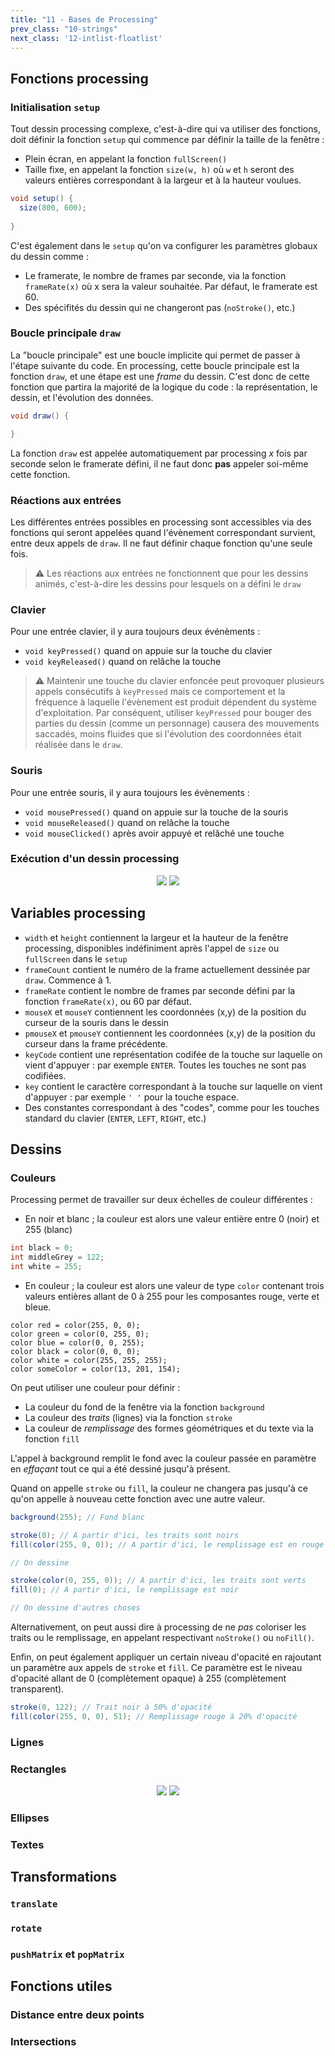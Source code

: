 ```yaml
---
title: "11 - Bases de Processing"
prev_class: "10-strings"
next_class: '12-intlist-floatlist'
---
```


## Fonctions processing

### Initialisation `setup`

Tout dessin processing complexe, c'est-à-dire qui va utiliser des fonctions, doit définir la fonction `setup` qui commence par définir la taille de la fenêtre :
- Plein écran, en appelant la fonction `fullScreen()`
- Taille fixe, en appelant la fonction `size(w, h)` où `w` et `h` seront des valeurs entières correspondant à la largeur et à la hauteur voulues.

```java
void setup() {
  size(800, 600);
	
}
```

C'est également dans le `setup` qu'on va configurer les paramètres globaux du dessin comme :
- Le framerate, le nombre de frames par seconde, via la fonction `frameRate(x)` où x sera la valeur souhaitée. Par défaut, le framerate est 60.
- Des spécifités du dessin qui ne changeront pas (`noStroke()`, etc.)

### Boucle principale `draw`

La "boucle principale" est une boucle implicite qui permet de passer à l'étape suivante du code. En processing, cette boucle principale est la fonction `draw`, et une étape est une *frame* du dessin. C'est donc de cette fonction que partira la majorité de la logique du code : la représentation, le dessin, et l'évolution des données.

```java
void draw() {

}
```

La fonction `draw` est appelée automatiquement par processing *x* fois par seconde selon le framerate défini, il ne faut donc **pas** appeler soi-même cette fonction.

### Réactions aux entrées

Les différentes entrées possibles en processing sont accessibles via des fonctions qui seront appelées quand l'évènement correspondant survient, entre deux appels de `draw`. Il ne faut définir chaque fonction qu'une seule fois.

> ⚠️ Les réactions aux entrées ne fonctionnent que pour les dessins animés, c'est-à-dire les dessins pour lesquels on a défini le `draw`

### Clavier

Pour une entrée clavier, il y aura toujours deux événèments :
- `void keyPressed()` quand on appuie sur la touche du clavier
- `void keyReleased()` quand on relâche la touche

> ⚠ Maintenir une touche du clavier enfoncée peut provoquer plusieurs appels consécutifs à `keyPressed` mais ce comportement et la fréquence à laquelle l'évènement est produit dépendent du système d'exploitation. Par conséquent, utiliser `keyPressed` pour bouger des parties du dessin (comme un personnage) causera des mouvements saccadés, moins fluides que si l'évolution des coordonnées était réalisée dans le `draw`. 

### Souris

Pour une entrée souris, il y aura toujours les évènements :
- `void mousePressed()` quand on appuie sur la touche de la souris
- `void mouseReleased()` quand on relâche la touche
- `void mouseClicked()` après avoir appuyé et relâché une touche

### Exécution d'un dessin processing

<p align="center">
<img src="/stic/images/processing-loop-dm.svg" class="svg-dark-mode w-50"/>
<img src="/stic/images/processing-loop-lm.svg" class="svg-light-mode w-50"/>
</p>

## Variables processing
- `width` et `height` contiennent la largeur et la hauteur de la fenêtre processing, disponibles indéfiniment après l'appel de `size`  ou `fullScreen` dans le `setup`
- `frameCount` contient le numéro de la frame actuellement dessinée par `draw`. Commence à 1.
- `frameRate` contient le nombre de frames par seconde défini par la fonction `frameRate(x)`, ou 60 par défaut.
- `mouseX` et `mouseY` contiennent les coordonnées (x,y) de la position du curseur de la souris dans le dessin
- `pmouseX` et `pmouseY` contiennent les coordonnées (x,y) de la position du curseur dans la frame précédente.
- `keyCode` contient une représentation codifée de la touche sur laquelle on vient d'appuyer : par exemple `ENTER`. Toutes les touches ne sont pas codifiées.
- `key` contient le caractère correspondant à la touche sur laquelle on vient d'appuyer : par exemple `' '` pour la touche espace.
- Des constantes correspondant à des "codes", comme pour les touches standard du clavier (`ENTER`, `LEFT`, `RIGHT`, etc.)

## Dessins
### Couleurs
Processing permet de travailler sur deux échelles de couleur différentes :
- En noir et blanc ; la couleur est alors une valeur entière entre 0 (noir) et 255 (blanc)

```java
int black = 0;
int middleGrey = 122;
int white = 255;
```
- En couleur ; la couleur est alors une valeur de type `color` contenant trois valeurs entières allant de 0 à 255 pour les composantes rouge, verte et bleue.

```
color red = color(255, 0, 0);
color green = color(0, 255, 0);
color blue = color(0, 0, 255);
color black = color(0, 0, 0);
color white = color(255, 255, 255);
color someColor = color(13, 201, 154);
```

On peut utiliser une couleur pour définir :
- La couleur du fond de la fenêtre via la fonction `background`
- La couleur des *traits* (lignes) via la fonction `stroke` 
- La couleur de *remplissage* des formes géométriques et du texte via la fonction `fill`

L'appel à background remplit le fond avec la couleur passée en paramètre en *effaçant* tout ce qui a été dessiné jusqu'à présent.

Quand on appelle `stroke` ou `fill`, la couleur ne changera pas jusqu'à ce qu'on appelle à nouveau cette fonction avec une autre valeur.

```java
background(255); // Fond blanc

stroke(0); // A partir d'ici, les traits sont noirs
fill(color(255, 0, 0)); // A partir d'ici, le remplissage est en rouge

// On dessine

stroke(color(0, 255, 0)); // A partir d'ici, les traits sont verts
fill(0); // A partir d'ici, le remplissage est noir

// On dessine d'autres choses
```

Alternativement, on peut aussi dire à processing de ne *pas* coloriser les traits ou le remplissage, en appelant respectivant `noStroke()` ou `noFill()`. 

Enfin, on peut également appliquer un certain niveau d'opacité en rajoutant un paramètre aux appels de `stroke` et `fill`. Ce paramètre est le niveau d'opacité allant de 0 (complètement opaque) à 255 (complètement transparent).

```java
stroke(0, 122); // Trait noir à 50% d'opacité
fill(color(255, 0, 0), 51); // Remplissage rouge à 20% d'opacité
```

### Lignes



### Rectangles

<p align="center">
<img src="/stic/images/rect-dm.svg" class="svg-dark-mode w-75"/>
<img src="/stic/images/rect-lm.svg" class="svg-light-mode w-75"/>
</p>



### Ellipses
### Textes


## Transformations 
### `translate`
### `rotate`
### `pushMatrix` et `popMatrix`


## Fonctions utiles
### Distance entre deux points
### Intersections

